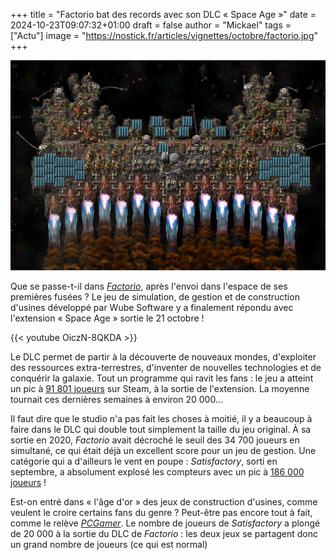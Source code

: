 +++
title = "Factorio bat des records avec son DLC « Space Age »"
date = 2024-10-23T09:07:32+01:00
draft = false
author = "Mickael"
tags = ["Actu"]
image = "https://nostick.fr/articles/vignettes/octobre/factorio.jpg"
+++

![Factorio](factorio.jpg "Factorio décolle !")

Que se passe-t-il dans *[Factorio](https://factorio.com)*, après l'envoi dans l'espace de ses premières fusées ? Le jeu de simulation, de gestion et de construction d'usines développé par Wube Software y a finalement répondu avec l'extension « Space Age » sortie le 21 octobre !

{{< youtube OiczN-8QKDA >}} 

Le DLC permet de partir à la découverte de nouveaux mondes, d'exploiter des ressources extra-terrestres, d'inventer de nouvelles technologies et de conquérir la galaxie. Tout un programme qui ravit les fans : le jeu a atteint un pic à [91 801 joueurs](https://steamdb.info/app/427520/charts/#1w) sur Steam, à la sortie de l'extension. La moyenne tournait ces dernières semaines à environ 20 000…

Il faut dire que le studio n'a pas fait les choses à moitié, il y a beaucoup à faire dans le DLC qui double tout simplement la taille du jeu original. À sa sortie en 2020, *Factorio* avait décroché le seuil des 34 700 joueurs en simultané, ce qui était déjà un excellent score pour un jeu de gestion. Une catégorie qui a d'ailleurs le vent en poupe : *Satisfactory*, sorti en septembre, a absolument explosé les compteurs avec un pic à [186 000 joueurs](https://steamdb.info/app/526870/charts/#max) !

Est-on entré dans « l'âge d'or » des jeux de construction d'usines, comme veulent le croire certains fans du genre ? Peut-être pas encore tout à fait, comme le relève *[PCGamer](https://www.pcgamer.com/games/strategy/factorios-player-count-is-through-the-roof-after-the-space-age-expansion-ripping-thousands-of-engineers-away-from-their-day-jobs/)*. Le nombre de joueurs de *Satisfactory* a plongé de 20 000 à la sortie du DLC de *Factorio* : les deux jeux se partagent donc un grand nombre de joueurs (ce qui est normal)